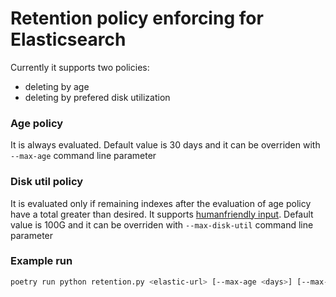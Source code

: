 # Retention policy enforcing for Elasticsearch

Currently it supports two policies:
* deleting by age
* deleting by prefered disk utilization

### Age policy
It is always evaluated. Default value is 30 days and it can be overriden with `--max-age` command line parameter

### Disk util policy
It is evaluated only if remaining indexes after the evaluation of age policy have a total greater than desired. It supports [humanfriendly input](https://pypi.org/project/humanfriendly/#a-note-about-size-units). Default value is 100G and it can be overriden with `--max-disk-util` command line parameter

### Example run
```bash
poetry run python retention.py <elastic-url> [--max-age <days>] [--max-disk-util <humanfriendly>]
```